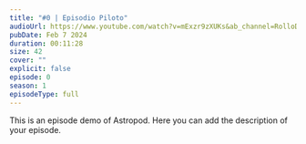 ```yaml
---
title: "#0 | Episodio Piloto"
audioUrl: https://www.youtube.com/watch?v=mExzr9zXUKs&ab_channel=RolloDesarrollo
pubDate: Feb 7 2024
duration: 00:11:28
size: 42
cover: ""
explicit: false
episode: 0
season: 1
episodeType: full
---
```

This is an episode demo of Astropod. Here you can add the description of your episode.